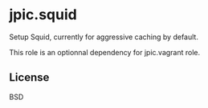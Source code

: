 jpic.squid
==========

Setup Squid, currently for aggressive caching by default.

This role is an optionnal dependency for jpic.vagrant role.

License
-------

BSD
